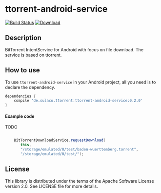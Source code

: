 ttorrent-android-service
================================================================

[![Build Status](https://travis-ci.org/henkel/ttorrent-android-service.svg?branch=master)](https://travis-ci.org/henkel/ttorrent-android-service) [![Download](https://api.bintray.com/packages/henkel/maven/ttorrent-android-service/images/download.svg) ](https://bintray.com/henkel/maven/ttorrent-android-service/_latestVersion)

Description
-----------

BitTorrent IntentService for Android with focus on file download. The service is based on ttorrent.

How to use
----------

To use ``ttorrent-android-service`` in your Android project, all you need is to
declare the dependency.

```groovy
dependencies {
    compile 'de.sulaco.ttorrent:ttorrent-android-service:0.2.0'
}
```



#### Example code

TODO

```java

    BitTorrentDownloadService.requestDownload(
       this, 
       "/storage/emulated/0/test/baden-wuerttemberg.torrent", 
       "/storage/emulated/0/test/");

```

License
-------

This library is distributed under the terms of the Apache Software 
License version 2.0. See LICENSE file for more details.


